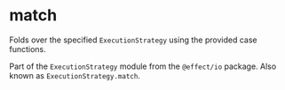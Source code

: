 # match

Folds over the specified `ExecutionStrategy` using the provided case
functions.

Part of the `ExecutionStrategy` module from the `@effect/io` package. Also known as `ExecutionStrategy.match`.
